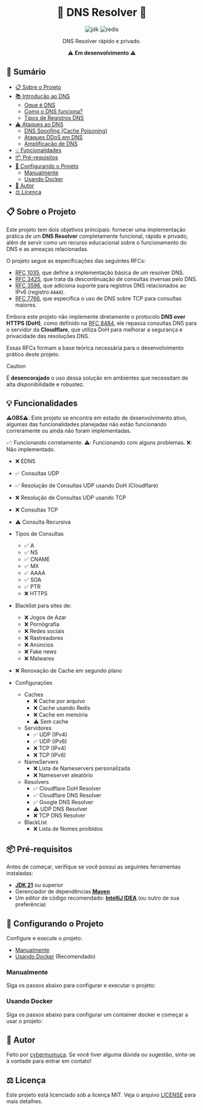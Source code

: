 <h1 align="center">🚧 DNS Resolver 🚧</h1>

<p align="center">
  <a><img alt="jdk" src="https://img.shields.io/badge/JDK%2021-007396?style=for-the-badge&logo=openjdk&logoColor=white"></a>
  <a><img alt="redis" src="https://img.shields.io/badge/redis-DC382D?style=for-the-badge&logo=redis&logoColor=white"></a>
</p>

<p align="center">DNS Resolver rápido e privado.</p>
<p align="center">⚠️ <strong>Em desenvolvimento</strong> ⚠️</p>

## 📜 Sumário

- [📋 Sobre o Projeto](#-sobre-o-projeto)
- [📚 Introdução ao DNS]()
  - [Oque é DNS]() 
  - [Como o DNS funciona?]() 
  - [Tipos de Registros DNS]()
- [⚠️ Ataques ao DNS]()
  - [DNS Spoofing (Cache Poisoning)]() 
  - [Ataques DDoS em DNS]() 
  - [Amplificação de DNS]() 
- [💡 Funcionalidades](#-funcionalidades)
- [📦 Pré-requisitos](#-pré-requisitos)
- [🔧 Configurando o Projeto](#-configurando-o-projeto)
  - [Manualmente](#manualmente)
  - [Usando Docker](#usando-docker)
- [👤 Autor](#-autor)
- [⚖️ Licença](#-licença)

## 📋 Sobre o Projeto

Este projeto tem dois objetivos principais: fornecer uma implementação prática de um **DNS Resolver** completamente funcional, rápido e privado, além de servir como um recurso educacional sobre o funcionamento do DNS e as ameaças relacionadas.

O projeto segue as especificações das seguintes RFCs:
- [RFC 1035](https://datatracker.ietf.org/doc/html/rfc1035), que define a implementação básica de um resolver DNS.
- [RFC 3425](https://datatracker.ietf.org/doc/html/rfc3425), que trata da descontinuação de consultas inversas pelo DNS.
- [RFC 3596](https://datatracker.ietf.org/doc/html/rfc3596), que adiciona suporte para registros DNS relacionados ao IPv6 (registro `AAAA`).
- [RFC 7766](https://datatracker.ietf.org/doc/html/rfc7766), que especifica o uso de DNS sobre TCP para consultas maiores.

Embora este projeto não implemente diretamente o protocolo **DNS over HTTPS (DoH)**, como definido na [RFC 8484](https://datatracker.ietf.org/doc/html/rfc8484), ele repassa consultas DNS para o servidor da **Cloudflare**, que utiliza DoH para melhorar a segurança e privacidade das resoluções DNS.

Essas RFCs formam a base teórica necessária para o desenvolvimento prático deste projeto.

> [!CAUTION]
> É **desencorajado** o uso dessa solução em ambientes que necessitam de alta disponibilidade e robustez.

## 💡 Funcionalidades

**⚠️OBS⚠️**: Este projeto se encontra em estado de desenvolvimento ativo, algumas das funcionalidades planejadas não estão funcionando correramente ou ainda não foram implementadas.

✅️: Funcionando corretamente.
⚠️: Funcionando com alguns problemas.
❌️: Não implementado.

- ❌️ EDNS
- ✅️ Consultas UDP
- ✅️ Resolução de Consultas UDP usando DoH (Cloudflare)
- ❌️ Resolução de Consultas UDP usando TCP
- ❌️ Consultas TCP
- ⚠️ Consulta Recursiva

- Tipos de Consultas
  - ✅️ A
  - ✅️ NS
  - ✅️ CNAME
  - ✅️ MX
  - ✅️ AAAA
  - ✅️ SOA
  - ✅️ PTR
  - ❌️ HTTPS

- Blacklist para sites de:
  - ❌️ Jogos de Azar
  - ❌️ Pornôgrafia
  - ❌️ Redes sociais
  - ❌️ Rastreadores
  - ❌️ Anúncios
  - ❌️ Fake news
  - ❌️ Malwares

- ❌️ Renovação de Cache em segundo plano

- Configurações
    - Caches
      - ❌️ Cache por arquivo
      - ❌️ Cache usando Redis
      - ❌️ Cache em memória
      - ⚠️ Sem cache
    - Servidores
      - ✅️ UDP (IPv4)
      - ✅️ UDP (IPv6)
      - ❌️ TCP (IPv4)
      - ❌️ TCP (IPv6)
    - NameServers
      - ❌️ Lista de Nameservers personalizada
      - ❌️ Nameserver aleatório
    - Resolvers
      - ✅️ Cloudflare DoH Resolver
      - ✅️ Cloudflare DNS Resolver
      - ✅️ Google DNS Resolver
      - ⚠️ UDP DNS Resolver
      - ❌️ TCP DNS Resolver
    - BlackList
      - ❌️ Lista de Nomes proibidos

## 📦 Pré-requisitos

Antes de começar, verifique se você possui as seguintes ferramentas instaladas:

- **[JDK 21](https://www.oracle.com/java/technologies/javase/jdk21-archive-downloads.html)** ou superior
- Gerenciador de dependências **[Maven](https://maven.apache.org/install.html)**
- Um editor de código recomendado: **[IntelliJ IDEA](https://www.jetbrains.com/idea/download/)** (ou outro de sua preferência)

## 🔧 Configurando o Projeto

Configure e execute o projeto:

- [Manualmente](#manualmente)
- [Usando Docker](#usando-docker) (Recomendado)

### Manualmente

Siga os passos abaixo para configurar e executar o projeto:

### Usando Docker

Siga os passos abaixo para configurar um container docker e começar a usar o projeto:

## 👤 Autor

Feito por [cybermumuca](https://github.com/cybermumuca). Se você tiver alguma dúvida ou sugestão, sinta-se à vontade para entrar em contato!

## ⚖️ Licença

Este projeto está licenciado sob a licença MIT. Veja o arquivo [LICENSE](./LICENSE) para mais detalhes.
